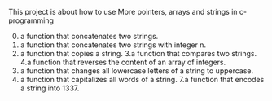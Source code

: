 This project is about how to use More pointers, arrays and strings in c-programming
 
0. a function that concatenates two strings.
1.  a function that concatenates two strings with integer n.
2. a function that copies a string.
3.a function that compares two strings.
4.a function that reverses the content of an array of integers.
5. a function that changes all lowercase letters of a string to uppercase.
6. a function that capitalizes all words of a string.
7.a function that encodes a string into 1337.
